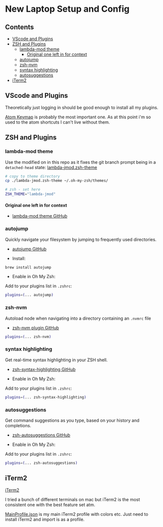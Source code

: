 # New Laptop Setup and Config

## Contents

- [VScode and Plugins](#vscode-and-plugins)
- [ZSH and Plugins](#zsh-and-plugins)
  - [lambda-mod theme](#lambda-mod-theme)
    - [Original one left in for context](#original-one-left-in-for-context)
  - [autojump](#autojump)
  - [zsh-nvm](#zsh-nvm)
  - [syntax highlighting](#syntax-highlighting)
  - [autosuggestions](#autosuggestions)
- [iTerm2](#iterm2)

## VScode and Plugins

Theoretically just logging in should be good enough to install all my plugins.

[Atom Keymap](https://marketplace.visualstudio.com/items?itemName=ms-vscode.atom-keybindings) is probably the most important one. As at this point i'm so used to the atom shortcuts I can't live without them.

## ZSH and Plugins

### lambda-mod theme

Use the modified on in this repo as it fixes the git branch prompt being in a `detached-head` state: [lambda-jmod.zsh-theme](./lambda-jmod.zsh-theme)

```sh
# copy to theme directory
cp ./lambda-jmod.zsh-theme ~/.oh-my-zsh/themes/
```

```sh
# zsh - set here
ZSH_THEME="lambda-jmod"
```

#### Original one left in for context

- [lambda-mod theme GitHub](https://raw.githubusercontent.com/halfo/lambda-mod-zsh-theme/refs/heads/master/lambda-mod.zsh-theme)

### autojump

Quickly navigate your filesystem by jumping to frequently used directories.

- [autojump GitHub](https://github.com/wting/autojump)

- Install:

```sh
brew install autojump
```

- Enable in Oh My Zsh:

Add to your plugins list in `.zshrc`:

```sh
plugins=(... autojump)
```

### zsh-nvm

Autoload node when navigating into a directory containing an `.nvmrc` file

- [zsh-nvm plugin GitHub](https://github.com/lukechilds/zsh-nvm)

```sh
plugins=(... zsh-nvm)
```

### syntax highlighting

Get real-time syntax highlighting in your ZSH shell.

- [zsh-syntax-highlighting GitHub](https://github.com/zsh-users/zsh-syntax-highlighting)

- Enable in Oh My Zsh:

Add to your plugins list in `.zshrc`:

```sh
plugins=(... zsh-syntax-highlighting)
```

### autosuggestions

Get command suggestions as you type, based on your history and completions.

- [zsh-autosuggestions GitHub](https://github.com/zsh-users/zsh-autosuggestions)

- Enable in Oh My Zsh:

Add to your plugins list in `.zshrc`:

```sh
plugins=(... zsh-autosuggestions)
```

## iTerm2

[iTerm2](https://iterm2.com/downloads.html)

I tried a bunch of different terminals on mac but iTerm2 is the most consistent one with the best feature set atm.

[MainProfile.json](./MainProfile.json) is my main iTerm2 profile with colors etc. Just need to install iTerm2 and import is as a profile.
